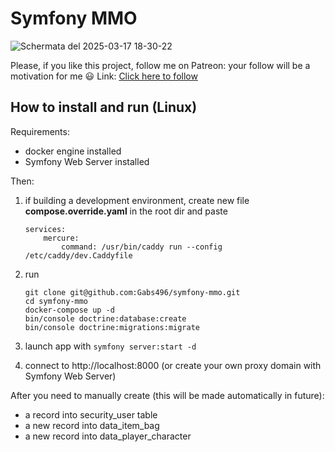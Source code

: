 # Symfony MMO
![Schermata del 2025-03-17 18-30-22](https://github.com/user-attachments/assets/7a9e7420-128a-4869-93c8-f298ba6829bc)

Please, if you like this project, follow me on Patreon: your follow will be a motivation for me 😃
Link: [Click here to follow](https://patreon.com/user?u=99509619)

## How to install and run (Linux)

Requirements:

- docker engine installed
- Symfony Web Server installed

Then:

1. if building a development environment, create new file **compose.override.yaml** in the root dir and paste
    ```
    services:
        mercure:
            command: /usr/bin/caddy run --config /etc/caddy/dev.Caddyfile
    ```

2. run

    ```
    git clone git@github.com:Gabs496/symfony-mmo.git
    cd symfony-mmo
    docker-compose up -d
    bin/console doctrine:database:create
    bin/console doctrine:migrations:migrate
    ```
3. launch app with `symfony server:start -d`
4. connect to http://localhost:8000 (or create your own proxy domain with Symfony Web Server)
   

After you need to manually create (this will be made automatically in future):

- a record into security_user table
- a new record into data_item_bag
- a new record into data_player_character
